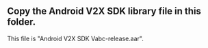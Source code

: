## Copy the Android V2X SDK library file in this folder. 
This file is "Android V2X SDK Vabc-release.aar".